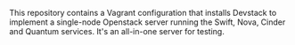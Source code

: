 This repository contains a Vagrant configuration that installs
Devstack to implement a single-node Openstack server running the
Swift, Nova, Cinder and Quantum services.  It's an all-in-one server
for testing.
